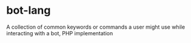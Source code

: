 # bot-lang
A collection of common keywords or commands a user might use while interacting with a bot, PHP implementation 
